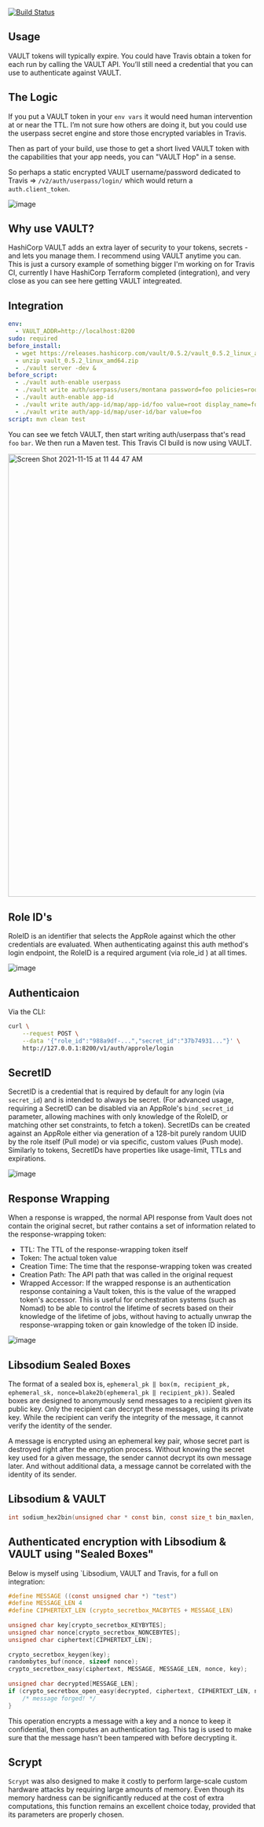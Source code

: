 [![Build Status](https://app.travis-ci.com/Montana/travis-hashicorp-vault-integration.svg?branch=master)](https://app.travis-ci.com/Montana/travis-hashicorp-vault-integration)

## Usage

VAULT tokens will typically expire. You could have Travis obtain a token for each run by calling the VAULT API. You’ll still need a credential that you can use to authenticate against VAULT. 

## The Logic 

If you put a VAULT token in your `env vars`  it would need human intervention at or near the TTL. I’m not sure how others are doing it, but you could use the userpass secret engine and store those encrypted variables in Travis.

Then as part of your build, use those to get a short lived VAULT token with the capabilities that your app needs, you can "VAULT Hop" in a sense. 

So perhaps a static encrypted VAULT username/password dedicated to Travis => `/v2/auth/userpass/login/` which would return a `auth.client_token`.

![image](https://user-images.githubusercontent.com/20936398/141844521-16bf41d6-312d-4f26-a97f-8e0678901b6c.png)

## Why use VAULT? 

HashiCorp VAULT adds an extra layer of security to your tokens, secrets - and lets you manage them. I recommend using VAULT anytime you can. This is just a cursory example of something bigger I'm working on for Travis CI, currently I have HashiCorp Terraform completed (integration), and very close as you can see here getting VAULT integreated. 

## Integration 

```yaml
env:
  - VAULT_ADDR=http://localhost:8200
sudo: required
before_install:
  - wget https://releases.hashicorp.com/vault/0.5.2/vault_0.5.2_linux_amd64.zip
  - unzip vault_0.5.2_linux_amd64.zip
  - ./vault server -dev &
before_script:
  - ./vault auth-enable userpass
  - ./vault write auth/userpass/users/montana password=foo policies=root
  - ./vault auth-enable app-id
  - ./vault write auth/app-id/map/app-id/foo value=root display_name=foo
  - ./vault write auth/app-id/map/user-id/bar value=foo
script: mvn clean test
````
You can see we fetch VAULT, then start writing auth/userpass that's read `foo` `bar`. We then run a Maven test. This Travis CI build is now using VAULT.

<img width="900" alt="Screen Shot 2021-11-15 at 11 44 47 AM" src="https://user-images.githubusercontent.com/20936398/141844213-367ed9a8-47fe-4457-a3de-c60e4b241371.png">

## Role ID's 

RoleID is an identifier that selects the AppRole against which the other credentials are evaluated. When authenticating against this auth method's login endpoint, the RoleID is a required argument (via role_id ) at all times.

![image](https://user-images.githubusercontent.com/20936398/141844618-c5cc712a-13be-4bb0-9abb-db73d1b0f6ab.png)

## Authenticaion 

Via the CLI: 

```bash
curl \
    --request POST \
    --data '{"role_id":"988a9df-...","secret_id":"37b74931..."}' \
    http://127.0.0.1:8200/v1/auth/approle/login
 ```

## SecretID

SecretID is a credential that is required by default for any login (via `secret_id`) and is intended to always be secret. (For advanced usage, requiring a SecretID can be disabled via an AppRole's `bind_secret_id` parameter, allowing machines with only knowledge of the RoleID, or matching other set constraints, to fetch a token). SecretIDs can be created against an AppRole either via generation of a 128-bit purely random UUID by the role itself (Pull mode) or via specific, custom values (Push mode). Similarly to tokens, SecretIDs have properties like usage-limit, TTLs and expirations.

![image](https://user-images.githubusercontent.com/20936398/141845139-ac77c32f-3f8e-4cd3-8559-0b50b9081ca2.png)

## Response Wrapping 

When a response is wrapped, the normal API response from Vault does not contain the original secret, but rather contains a set of information related to the response-wrapping token:

* TTL: The TTL of the response-wrapping token itself
* Token: The actual token value
* Creation Time: The time that the response-wrapping token was created
* Creation Path: The API path that was called in the original request
* Wrapped Accessor: If the wrapped response is an authentication response containing a Vault token, this is the value of the wrapped token's accessor. This is useful for orchestration systems (such as Nomad) to be able to control the lifetime of secrets based on their knowledge of the lifetime of jobs, without having to actually unwrap the response-wrapping token or gain knowledge of the token ID inside.

![image](https://user-images.githubusercontent.com/20936398/141845365-4684417f-f909-4431-b00e-9b0889ed7df3.png)

## Libsodium Sealed Boxes

The format of a sealed box is, `ephemeral_pk ‖ box(m, recipient_pk, ephemeral_sk, nonce=blake2b(ephemeral_pk ‖ recipient_pk))`. Sealed boxes are designed to anonymously send messages to a recipient given its public key. Only the recipient can decrypt these messages, using its private key. While the recipient can verify the integrity of the message, it cannot verify the identity of the sender.

A message is encrypted using an ephemeral key pair, whose secret part is destroyed right after the encryption process. Without knowing the secret key used for a given message, the sender cannot decrypt its own message later. And without additional data, a message cannot be correlated with the identity of its sender.

## Libsodium & VAULT

```c
int sodium_hex2bin(unsigned char * const bin, const size_t bin_maxlen,                   const char * const hex, const size_t hex_len,                   const char * const ignore, size_t * const bin_len,                   const char ** const hex_end);
```

## Authenticated encryption with Libsodium & VAULT using "Sealed Boxes"

Below is myself using `Libsodium, VAULT and Travis, for a full on integration: 

```c
#define MESSAGE ((const unsigned char *) "test")
#define MESSAGE_LEN 4
#define CIPHERTEXT_LEN (crypto_secretbox_MACBYTES + MESSAGE_LEN)
​
unsigned char key[crypto_secretbox_KEYBYTES];
unsigned char nonce[crypto_secretbox_NONCEBYTES];
unsigned char ciphertext[CIPHERTEXT_LEN];
​
crypto_secretbox_keygen(key);
randombytes_buf(nonce, sizeof nonce);
crypto_secretbox_easy(ciphertext, MESSAGE, MESSAGE_LEN, nonce, key);
​
unsigned char decrypted[MESSAGE_LEN];
if (crypto_secretbox_open_easy(decrypted, ciphertext, CIPHERTEXT_LEN, nonce, key) != 0) {
    /* message forged! */
}
```
This operation encrypts a message with a key and a nonce to keep it confidential, then computes an authentication tag. This tag is used to make sure that the message hasn't been tampered with before decrypting it.

## Scrypt

`Scrypt` was also designed to make it costly to perform large-scale custom hardware attacks by requiring large amounts of memory. Even though its memory hardness can be significantly reduced at the cost of extra computations, this function remains an excellent choice today, provided that its parameters are properly chosen.
